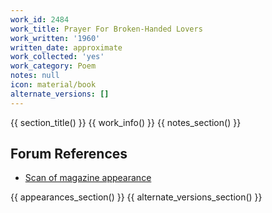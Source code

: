 ```yaml
---
work_id: 2484
work_title: Prayer For Broken-Handed Lovers
work_written: '1960'
written_date: approximate
work_collected: 'yes'
work_category: Poem
notes: null
icon: material/book
alternate_versions: []
---
```


{{ section_title() }}
{{ work_info() }}
{{ notes_section() }}
## Forum References
- [Scan of magazine appearance](https://bukowskiforum.com/threads/quicksilver-vol-13-no-3-autumn-1960.11763/)

{{ appearances_section() }}
{{ alternate_versions_section() }}